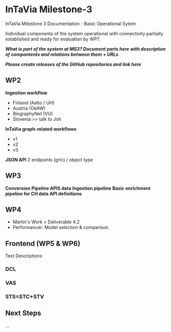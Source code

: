 # InTaVia Milestone-3
InTaVia Milestone 3 Documentation - Basic Operational Sytem 

Individual components of the system operational with connectivity partially established and ready for evaluation by WP7.

**_What is part of the system at MS3? Document parts here with description of compontents and relations between them + URLs_**

**_Please create releases of the GitHub repositories and link here_**

## WP2
**Ingestion workflow**
-  Finland (Aalto / UH)
- Austria (OeAW)
- BiographyNet (VU)
- Slovenia >> talk to Joh

**InTaVia graph-related workflows**
- v1
- v2
- v3

**JSON API**
2 endpoints (grlc) / object type

## WP3

**Conversion Pipeline APIS data**
**Ingestion pipeline**
**Basic enrichment pipeline for CH data**
**API definitions**

## WP4
- Martin's Work > Deliverable 4.2
- Performancer: Model selection & comparison

## Frontend (WP5 & WP6)
Text Descriptions
### DCL

### VAS

### STS=STC+STV

## Next Steps
...

